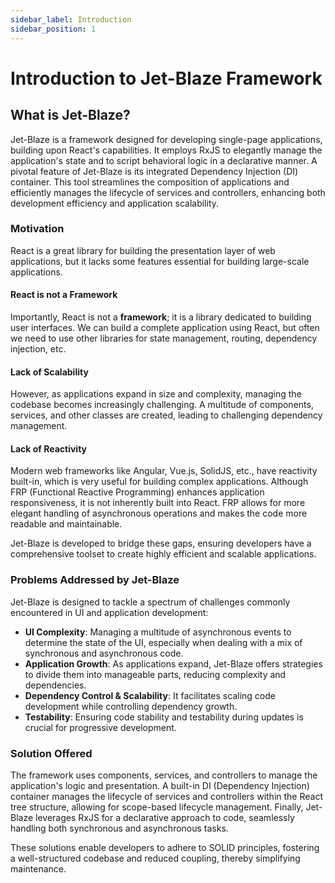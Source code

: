 ```yaml
---
sidebar_label: Introduction
sidebar_position: 1
---
```


# Introduction to Jet-Blaze Framework

## What is Jet-Blaze?

Jet-Blaze is a framework designed for developing single-page applications,
building upon React's capabilities. It employs RxJS to elegantly manage the application's
state and to script behavioral logic in a declarative manner. A pivotal feature of Jet-Blaze is its
integrated Dependency Injection (DI) container. This tool streamlines the composition of applications and
efficiently manages the lifecycle of services and controllers, enhancing both development efficiency
and application scalability.

### Motivation
React is a great library for building the presentation layer of web applications, but it lacks some features essential
for building large-scale applications.

#### React is not a Framework
Importantly, React is not a **framework**; it is a library dedicated to building user interfaces. We can build a
complete application using React, but often we need to use other libraries for state management, routing, dependency
injection, etc.

#### Lack of Scalability
However, as applications expand in size and complexity, managing the codebase becomes increasingly challenging. A
multitude of components, services, and other classes are created, leading to challenging dependency management.

#### Lack of Reactivity
Modern web frameworks like Angular, Vue.js, SolidJS, etc., have reactivity built-in, which is very useful for building
complex applications. Although FRP (Functional Reactive Programming) enhances application responsiveness, it is not
inherently built into React. FRP allows for more elegant handling of asynchronous operations and makes the code more
readable and maintainable.

Jet-Blaze is developed to bridge these gaps, ensuring developers have a comprehensive toolset to create highly efficient
and scalable applications.

### Problems Addressed by Jet-Blaze
Jet-Blaze is designed to tackle a spectrum of challenges commonly encountered in UI and application development:

- **UI Complexity**: Managing a multitude of asynchronous events to determine the state of the UI, especially when
  dealing with a mix of synchronous and asynchronous code.
- **Application Growth**: As applications expand, Jet-Blaze offers strategies to divide them into manageable parts,
  reducing complexity and dependencies.
- **Dependency Control & Scalability**: It facilitates scaling code development while controlling dependency growth.
- **Testability**: Ensuring code stability and testability during updates is crucial for progressive development.

### Solution Offered
The framework uses components, services, and controllers to manage the application's logic and presentation. A built-in
DI (Dependency Injection) container manages the lifecycle of services and controllers within the React tree structure,
allowing for scope-based lifecycle management. Finally, Jet-Blaze leverages RxJS for a declarative approach to code,
seamlessly handling both synchronous and asynchronous tasks.

These solutions enable developers to adhere to SOLID principles, fostering a well-structured codebase and reduced
coupling, thereby simplifying maintenance.

